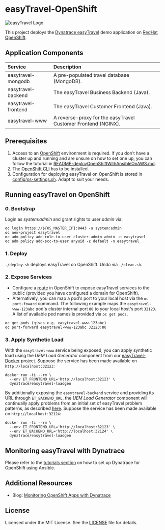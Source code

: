 # easyTravel-OpenShift

![easyTravel Logo](https://github.com/dynatrace-innovationlab/easyTravel-Builder/blob/images/easyTravel-logo.png)

This project deploys the [Dynatrace easyTravel](https://community.dynatrace.com/community/display/DL/Demo+Applications+-+easyTravel) demo application on [RedHat OpenShift](https://www.openshift.com).

## Application Components

| Service             | Description
|:--------------------|:-----------
| easytravel-mongodb  | A pre-populated travel database (MongoDB).
| easytravel-backend  | The easyTravel Business Backend (Java).
| easytravel-frontend | The easyTravel Customer Frontend (Java).
| easytravel-www      | A reverse-proxy for the easyTravel Customer Frontend (NGINX).

## Prerequisites

1. Access to an [OpenShift](https://www.openshift.com) environment is required. If you don't have a cluster up and running and are unsure on how to set one up, you can follow the tutorial in [README-deployOpenShiftWithAnsibleOnAWS.md](https://github.com/dynatrace-innovationlab/easyTravel-OpenShift/blob/master/README-deployOpenShiftOnAwsWithAnsible.md).
2. The [OpenShift CLI](https://docs.openshift.org/latest/cli_reference/get_started_cli.html) has to be installed.
3. Configuration for deploying easyTravel on OpenShift is stored in [config/os-settings.sh](https://github.com/dynatrace-innovationlab/easyTravel-OpenShift/blob/master/config/os-settings.sh). Adapt to suit your needs.

## Running easyTravel on OpenShift

### 0. Bootstrap

Login as *system:admin* and grant rights to user *admin* via:

```
oc login https://${OS_MASTER_IP}:8443 -u system:admin
oc new-project easytravel
oc adm policy add-role-to-user cluster-admin admin -n easytravel
oc adm policy add-scc-to-user anyuid -z default -n easytravel
```

### 1. Deploy

`./deploy.sh` deploys easyTravel on OpenShift. Undo via `./clean.sh`.

### 2. Expose Services

- Configure a [route](https://docs.openshift.com/enterprise/latest/dev_guide/routes.html) in OpenShift to expose easyTravel services to the public (provided you have configured a domain for OpenShift).
- Alternatively, you can map a pod's port to your local host via the `oc port-foward` command. The following example maps the `easytravel-www-123abc` pod's cluster internal port `80` to your local host's port `32123`. A list of available pod names is provided via `oc get pods`.

```
oc get pods (gives e.g. easytravel-www-123abc)
oc port-forward easytravel-www-123abc 32123:80
```

### 3. Apply Synthetic Load

With the `easytravel-www` service being exposed, you can apply synthetic load using the *UEM Load Generator* component from our [easyTravel-Docker](https://github.com/dynatrace-innovationlab/easyTravel-Docker) project. Suppose the service has been made available on `http://localhost:32123`:

```
docker run -ti --rm \
  --env ET_FRONTEND_URL='http://localhost:32123' \
  dynatrace/easytravel-loadgen
```

By additionally exposing the `easytravel-backend` service and providing its URL through `ET_BACKEND_URL`, the *UEM Load Generator* component will continually apply problems from an initial set of easyTravel problem patterns, as described [here](https://github.com/dynatrace-innovationlab/easyTravel-Docker). Suppose the service has been made available on `http://localhost:32124`:

```
docker run -ti --rm \
  --env ET_FRONTEND_URL='http://localhost:32123' \
  --env ET_BACKEND_URL='http://localhost:32124' \
  dynatrace/easytravel-loadgen
```

## Monitoring easyTravel with Dynatrace

Please refer to the [tutorials section](https://github.com/dynatrace-innovationlab/easyTravel-OpenShift/tree/master/tutorials/) on how to set up Dynatrace for OpenShift using Ansible.

## Additional Resources

- Blog: [Monitoring OpenShift Apps with Dynatrace](https://blog.openshift.com/openshift-ecosystem-monitoring-openshift-apps-with-dynatrace/)

## License

Licensed under the MIT License. See the [LICENSE](https://github.com/dynatrace-innovationlab/easyTravel-OpenShift/blob/master/LICENSE) file for details.